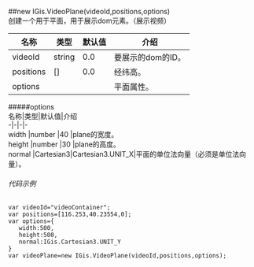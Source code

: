 ##new IGis.VideoPlane(videoId,positions,options)  
创建一个用于平面，用于展示dom元素。（展示视频）  
  
  
  
名称|类型|默认值|介绍  
-|-|-|-   
videoId |string |0.0 |要展示的dom的ID。  
positions |[] |0.0 |经纬高。  
options | ||平面属性。    
  
 
#####options  
名称|类型|默认值|介绍  
-|-|-|-   
width |number |40 |plane的宽度。  
height |number |30 |plane的高度。  
normal |Cartesian3|Cartesian3.UNIT_X|平面的单位法向量（必须是单位法向量）。    
    
  
###### 代码示例   
    var videoId="videoContainer";
    var positions=[116.253,40.23554,0];
    var options={
       width:500,
       height:500,
       normal:IGis.Cartesian3.UNIT_Y
    }
    var videoPlane=new IGis.VideoPlane(videoId,positions,options);
